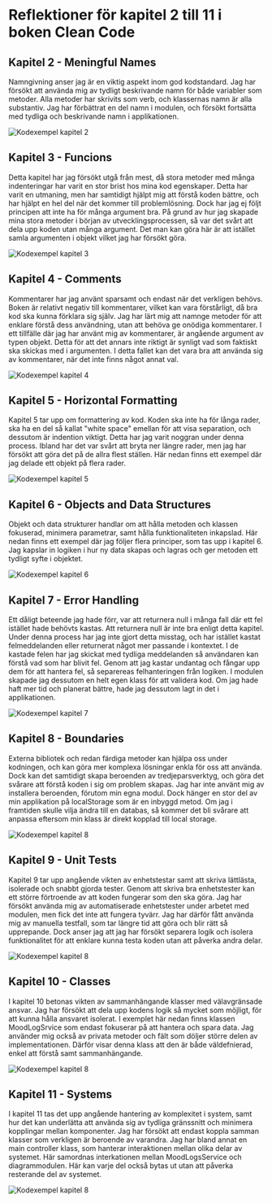 # Reflektioner för kapitel 2 till 11 i boken Clean Code

## Kapitel 2 - Meningful Names
  Namngivning anser jag är en viktig aspekt inom god kodstandard. Jag har försökt att använda mig av tydligt beskrivande namn för både variabler som metoder. Alla metoder har skrivits som verb, och klassernas namn är alla substantiv. Jag har förbättrat en del namn i modulen, och försökt fortsätta med tydliga och beskrivande namn i applikationen.

![Kodexempel kapitel 2](./images/chapter-3.png)

## Kapitel 3 - Funcions
Detta kapitel har jag försökt utgå från mest, då stora metoder med många indenteringar har varit en stor brist hos mina kod egenskaper. Detta har varit en utmaning, men har samtidigt hjälpt mig att förstå koden bättre, och har hjälpt en hel del när det kommer till problemlösning. Dock har jag ej följt principen att inte ha för många argument bra. På grund av hur jag skapade mina stora metoder i början av utvecklingsprocessen, så var det svårt att dela upp koden utan många argument. Det man kan göra här är att istället samla argumenten i objekt vilket jag har försökt göra.

![Kodexempel kapitel 3](./images/chapter%202.png)

## Kapitel 4 - Comments
Kommentarer har jag använt sparsamt och endast när det verkligen behövs. Boken är relativt negativ till kommentarer, vilket kan vara förstårligt, då bra kod ska kunna förklara sig själv. Jag har lärt mig att namnge metoder för att enklare förstå dess användning, utan att behöva ge onödiga kommentarer. I ett tillfälle där jag har använt mig av kommentarer, är angående argument av typen objekt. Detta för att det annars inte riktigt är synligt vad som faktiskt ska skickas med i argumenten. I detta fallet kan det vara bra att använda sig av kommentarer, när det inte finns något annat val.

![Kodexempel kapitel 4](./images/code-example-chapter-4.png)

## Kapitel 5 - Horizontal Formatting
Kapitel 5 tar upp om formattering av kod. Koden ska inte ha för långa rader, ska ha en del så kallat "white space" emellan för att visa separation, och dessutom är indention viktigt. Detta har jag varit noggran under denna process. Ibland har det var svårt att bryta ner längre rader, men jag har försökt att göra det på de allra flest ställen. Här nedan finns ett exempel där jag delade ett objekt på flera rader.

![Kodexempel kapitel 5](./images/code-example-chapter-5.png)

## Kapitel 6 - Objects and Data Structures
Objekt och data strukturer handlar om att hålla metoden och klassen fokuserad, minimera parametrar, samt hålla funktionaliteten inkapslad. Här nedan finns ett exempel där jag följer flera principer, som tas upp i kapitel 6. Jag kapslar in logiken i hur ny data skapas och lagras och ger metoden ett tydligt syfte i objektet.

![Kodexempel kapitel 6](./images/chapter-6.png)

## Kapitel 7 - Error Handling
Ett dåligt beteende jag hade förr, var att returnera null i många fall där ett fel istället hade behövts kastas. Att returnera null är inte bra enligt detta kapitel. Under denna process har jag inte gjort detta misstag, och har istället kastat felmeddelanden eller returnerat något mer passande i kontextet. I de kastade felen har jag skickat med tydliga meddelanden så användaren kan förstå vad som har blivit fel. Genom att jag kastar undantag och fångar upp dem för att hantera fel, så separereas felhanteringen från logiken. I modulen skapade jag dessutom en helt egen klass för att validera kod. Om jag hade haft mer tid och planerat bättre, hade jag dessutom lagt in det i applikationen. 

![Kodexempel kapitel 7](./images/chapter-7-2.png)

## Kapitel 8 - Boundaries
Externa bibliotek och redan färdiga metoder kan hjälpa oss under kodningen, och kan göra mer komplexa lösningar enkla för oss att använda. Dock kan det samtidigt skapa beroenden av tredjeparsverktyg, och göra det svårare att förstå koden i sig om problem skapas. Jag har inte använt mig av installera beroenden, förutom min egna modul. Dock hänger en stor del av min applikation på localStorage som är en inbyggd metod. Om jag i framtiden skulle vilja ändra till en databas, så kommer det bli svårare att anpassa eftersom min klass är direkt kopplad till local storage. 

![Kodexempel kapitel 8](./images/chapter-8.png)

## Kapitel 9 - Unit Tests
Kapitel 9 tar upp angående vikten av enhetstestar samt att skriva lättlästa, isolerade och snabbt gjorda tester. Genom att skriva bra enhetstester kan ett större förtroende av att koden fungerar som den ska göra. Jag har försökt använda mig av automatiserade enhetstester under arbetet med modulen, men fick det inte att fungera tyvärr. Jag har därför fått använda mig av manuella testfall, som tar längre tid att göra och blir rätt så upprepande. Dock anser jag att jag har försökt separera logik och isolera funktionalitet för att enklare kunna testa koden utan att påverka andra delar. 

![Kodexempel kapitel 8](./images/chapter-9.png)

## Kapitel 10 - Classes
I kapitel 10 betonas vikten av sammanhängande klasser med välavgränsade ansvar. Jag har försökt att dela upp kodens logik så mycket som möjligt, för att kunna hålla ansvaret isolerat. I exemplet här nedan finns klassen MoodLogSrvice som endast fokuserar på att hantera och spara data. Jag använder mig också av privata metoder och fält som döljer större delen av implementationen. Därför visar denna klass att den är både väldefnierad, enkel att förstå samt sammanhängande.

![Kodexempel kapitel 8](./images/chapter-10.png)

## Kapitel 11 - Systems
I kapitel 11 tas det upp angående hantering av komplexitet i system, samt hur det kan underlätta att använda sig av tydliga gränssnitt och minimera kopplingar mellan komponenter. Jag har försökt att endast koppla samman klasser som verkligen är beroende av varandra. Jag har bland annat en main controller klass, som hanterar interaktionen mellan olika delar av systemet. Här samordnas interkationen mellan MoodLogsService och diagrammodulen. Här kan varje del också bytas ut utan att påverka resterande del av systemet. 

![Kodexempel kapitel 8](./images/chapter-10.png)